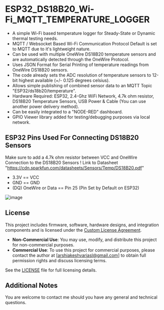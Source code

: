 # ESP32_DS18B20_Wi-Fi_MQTT_TEMPERATURE_LOGGER

- A simple Wi-Fi based temperature logger for Steady-State or Dynamic thermal testing needs.
- MQTT / Websocket Based Wi-Fi Communication Protocol Default is set to MQTT due to it's lightweight nature.
- Can be used with multiple OneWire DS18B20 temperature sensors and are automatically detected through the OneWire Protocol.
- Uses JSON Format for Serial Printing of temperature readings from OneWire DS18B20 sensors.
- The code already sets the ADC resolution of temperature sensors to 12-bit highest available (+/- 0.125 degrees celsius).
- Allows simple publishing of combined sensor data to an MQTT Topic "ESP32/ds18b20/temperature".
- Hardware Required: ESP32, 2.4-Ghz WiFi Network, 4.7k ohm resistor, DS18B20 Temperature Sensors, USB Power & Cable (You can use another power delivery method).
- Can be easily integrated to a "NODE-RED" dashboard.
- GPIO Viewer library added for testing/debugging purposes via local network.

## ESP32 Pins Used For Connecting DS18B20 Sensors
Make sure to add a 4.7k ohm resistor between VCC and OneWire Connection to the DS18B20 Sensors ! 
Link to Datasheet "https://cdn.sparkfun.com/datasheets/Sensors/Temp/DS18B20.pdf"
- 3.3V == VCC
- GND  == GND
- (DQ) OneWire or Data == Pin 25 (Pin Set by Default on ESP32)

![image](https://github.com/user-attachments/assets/f8ad2150-0c79-449b-992c-1d508d654830)

## License

This project includes firmware, software, hardware designs, and integration components and is licensed under the [Custom License Agreement](./LICENSE).

- **Non-Commercial Use**: You may use, modify, and distribute this project for non-commercial purposes.
- **Commercial Use**: To use this project for commercial purposes, please contact the author at [arshiakeshvariasl@gmail.com] to obtain full permission rights and discuss licensing terms.

See the [LICENSE](./LICENSE) file for full licensing details.

## Additional Notes  
You are welcome to contact me should you have any general and technical questions.
